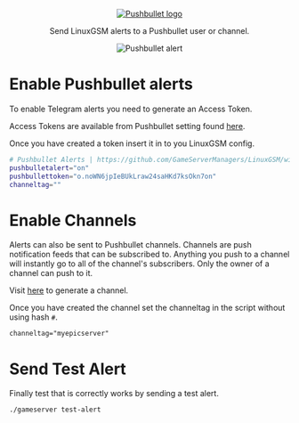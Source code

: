 <a href="https://telegram.org/"><p align="center"><img src="http://i.imgur.com/ZF53pJT.png" alt="Pushbullet logo"/></p></a>
<p align="center">Send LinuxGSM alerts to a Pushbullet user or channel.</p>

<p align="center"><img src="https://gameservermanagers.com/wp-content/uploads/2016/05/lgsm-pushbullet.png" alt="Pushbullet alert"/></p>

# Enable Pushbullet alerts
To enable Telegram alerts you need to generate an Access Token.

Access Tokens are available from Pushbullet setting found [here](https://www.pushbullet.com/#settings).

Once you have created a token insert it in to you LinuxGSM config.
````bash
# Pushbullet Alerts | https://github.com/GameServerManagers/LinuxGSM/wiki/Pushbullet
pushbulletalert="on"
pushbullettoken="o.noWN6jpIeBUkLraw24saHKd7ksOkn7on"
channeltag=""
````

# Enable Channels

Alerts can also be sent to Pushbullet channels. Channels are push notification feeds that can be subscribed to. Anything you push to a channel will instantly go to all of the channel's subscribers. Only the owner of a channel can push to it.

Visit [here](https://www.pushbullet.com/my-channel) to generate a channel.

Once you have created the channel set the channeltag in the script without using hash `#`. 
```
channeltag="myepicserver"
```

# Send Test Alert
Finally test that is correctly works by sending a test alert.
```
./gameserver test-alert
```